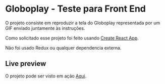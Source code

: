 # Globoplay - Teste para Front End

O projeto consiste em reproduzir a tela do Globoplay representada por um GIF enviado juntamente às instruções.

Como solicitado esse projeto foi feito usando [Create React App](https://github.com/facebook/create-react-app).

Não foi usado Redux ou qualquer dependencia externa.

## Live preview

O projeto pode ser visto em ação [Aqui](https://biscoitoviana.github.io/globoplay/).

